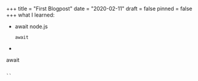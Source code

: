 +++
title = "First Blogpost"
date = "2020-02-11"
draft = false
pinned = false
+++
what I learned: 

* await node.js

  `await`
*   ```
  await 
  ```

  ``
